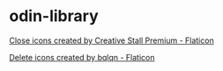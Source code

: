 # odin-library



<a href="https://www.flaticon.com/free-icons/close" title="close icons">Close icons created by Creative Stall Premium - Flaticon</a>

<a href="https://www.flaticon.com/free-icons/delete" title="delete icons">Delete icons created by bqlqn - Flaticon</a>